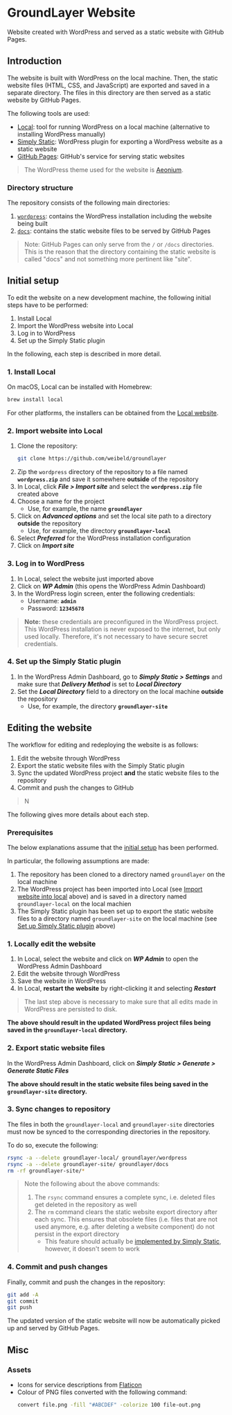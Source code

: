 # GroundLayer Website

Website created with WordPress and served as a static website with GitHub Pages.

## Introduction

The website is built with WordPress on the local machine. Then, the static website files (HTML, CSS, and JavaScript) are exported and saved in a separate directory. The files in this directory are then served as a static website by GitHub Pages.

The following tools are used:

- [Local](https://localwp.com/): tool for running WordPress on a local machine (alternative to installing WordPress manually)
- [Simply Static](https://wordpress.org/plugins/simply-static/): WordPress plugin for exporting a WordPress website as a static website
- [GitHub Pages](https://pages.github.com/): GitHub's service for serving static websites

> The WordPress theme used for the website is [Aeonium](https://wordpress.org/themes/aeonium/).

### Directory structure

The repository consists of the following main directories:

1. [`wordpress`](wordpress): contains the WordPress installation including the website being built
1. [`docs`](docs): contains the static website files to be served by GitHub Pages

> Note: GitHub Pages can only serve from the `/`  or `/docs` directories. This is the reason that the directory containing the static website is called "docs" and not something more pertinent like "site".

## Initial setup

To edit the website on a new development machine, the following initial steps have to be performed:

1. Install Local
1. Import the WordPress website into Local
1. Log in to WordPress
1. Set up the Simply Static plugin

In the following, each step is described in more detail.

### 1. Install Local

On macOS, Local can be installed with Homebrew:

```bash
brew install local
```

For other platforms, the installers can be obtained from the [Local website](https://localwp.com/).

### 2. Import website into Local

1. Clone the repository:
    ```bash
    git clone https://github.com/weibeld/groundlayer
    ```
1. Zip the `wordpress` directory of the repository to a file named **`wordpress.zip`** and save it somewhere **outside** of the repository
1. In Local, click **_File > Import site_** and select the **`wordpress.zip`** file created above
1. Choose a name for the project
    - Use, for example, the name **`groundlayer`**
1. Click on **_Advanced options_** and set the local site path to a directory **outside** the repository
    - Use, for example, the directory **`groundlayer-local`**
1. Select **_Preferred_** for the WordPress installation configuration
1. Click on **_Import site_**

### 3. Log in to WordPress

1. In Local, select the website just imported above
1. Click on _**WP Admin**_ (this opens the WordPress Admin Dashboard)
1. In the WordPress login screen, enter the following credentials:
    - Username: **`admin`**
    - Password: **`12345678`**

> **Note:** these credentials are preconfigured in the WordPress project. This WordPress installation is never exposed to the internet, but only used locally. Therefore, it's not necessary to have secure secret credentials.

### 4. Set up the Simply Static plugin

1. In the WordPress Admin Dashboard, go to **_Simply Static > Settings_** and make sure that **_Delivery Method_** is set to **_Local Directory_**
1. Set the **_Local Directory_** field to a directory on the local machine **outside** the repository
    - Use, for example, the directory **`groundlayer-site`**

## Editing the website

The workflow for editing and redeploying the website is as follows:

1. Edit the website through WordPress 
1. Export the static website files with the Simply Static plugin
1. Sync the updated WordPress project **and** the static website files to the repository
1. Commit and push the changes to GitHub

> N

The following gives more details about each step.

### Prerequisites

The below explanations assume that the [initial setup](#initial-setup) has been performed.

In particular, the following assumptions are made:

1. The repository has been cloned to a directory named `groundlayer` on the local machine
1. The WordPress project has been imported into Local (see [Import website into local](#import-website-into-local) above) and is saved in a directory named `groundlayer-local` on the local machien
1. The Simply Static plugin has been set up to export the static website files to a directory named `groundlayer-site` on the local machine (see [Set up Simply Static plugin](#set-up-the-simply-static-plugin) above)

### 1. Locally edit the website

1. In Local, select the website and click on **_WP Admin_** to open the WordPress Admin Dashboard
1. Edit the website through WordPress
1. Save the website in WordPress
1. In Local, **restart the website** by right-clicking it and selecting **_Restart_**

> The last step above is necessary to make sure that all edits made in WordPress are persisted to disk.

**The above should result in the updated WordPress project files being saved in the `groundlayer-local` directory.**

### 2. Export static website files

In the WordPress Admin Dashboard, click on  _**Simply Static > Generate > Generate Static Files**_ 

**The above should result in the static website files being saved in the `groundlayer-site` directory.**

### 3. Sync changes to repository

The files in both the `groundlayer-local` and `groundlayer-site` directories must now be synced to the corresponding directories in the repository.

To do so, execute the following:

```bash
rsync -a --delete groundlayer-local/ groundlayer/wordpress
rsync -a --delete groundlayer-site/ groundlayer/docs
rm -rf groundlayer-site/*
```

> Note the following about the above commands:
> 1. The `rsync` command ensures a complete sync, i.e. deleted files get deleted in the repository as well
> 1. The `rm` command clears the static website export directory after each sync. This ensures that obsolete files (i.e. files that are not used anymore, e.g. after deleting a website component) do not persist in the export directory
>     - This feature should actually be [implemented by Simply Static](https://github.com/patrickposner/simply-static/issues/30), however, it doesn't seem to work

### 4. Commit and push changes

Finally, commit and push the changes in the repository:

```bash
git add -A
git commit
git push
```

The updated version of the static website will now be automatically picked up and served by GitHub Pages.

## Misc

### Assets

- Icons for service descriptions from [Flaticon](https://www.flaticon.com/packs/engineering-165)
- Colour of PNG files converted with the following command:
    ```bash
    convert file.png -fill "#ABCDEF" -colorize 100 file-out.png
    ```
